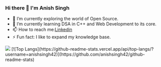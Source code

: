 ### Hi there 👋 I'm Anish Singh

- 🔭 I’m currently exploring the world of Open Source. 
- 🌱 I’m currently learning DSA in C++ and Web Development to its core.
- 📫 How to reach me:[Linkedin](https://www.linkedin.com/in/anish-singh-9988a419a)
- ⚡ Fun fact: I like to expand my knowledge base.

<img src ="https://github-readme-stats.vercel.app/api?username=anishsingh42&&show_icons=true&title_color=ffffff&icon_color=bb2acf&text_color=daf7dc&bg_color=151515">
[![Top Langs](https://github-readme-stats.vercel.app/api/top-langs/?username=anishsingh42)](https://github.com/anishsingh42/github-readme-stats)
